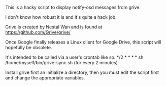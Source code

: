 This is a hacky script to display notify-osd messages from grive.

I don't know how robust it is and it's quite a hack job.

Grive is created by Nestal Wan and is found at https://github.com/Grive/grive/

Once Google finally releases a Linux client for Google Drive, this script will
hopefully be obsolete.

It's intended to be called via a user's crontab like so:
*/2  *  *  *  *  sh /home/myself/bin/grive-sync.sh
(for every 2 minutes)

Install grive first an initialize a directory, then
you must edit the script first and change the appropriate variables.
